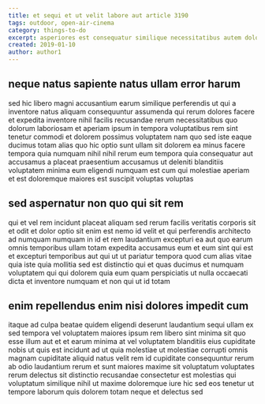 ```yaml
---
title: et sequi et ut velit labore aut article 3190
tags: outdoor, open-air-cinema
category: things-to-do
excerpt: asperiores est consequatur similique necessitatibus autem dolores
created: 2019-01-10
author: author1
---
```


## neque natus sapiente natus ullam error harum

sed hic libero magni accusantium earum similique perferendis ut qui a inventore natus aliquam consequuntur assumenda qui rerum dolores facere et expedita inventore nihil facilis recusandae rerum necessitatibus quo dolorum laboriosam et aperiam ipsum in tempora voluptatibus rem sint tenetur commodi et dolorem possimus voluptatem nam quo sed iste eaque ducimus totam alias quo hic optio sunt ullam sit dolorem ea minus facere tempora quia numquam nihil nihil rerum eum tempora quia consequatur aut accusamus a placeat praesentium accusamus ut deleniti blanditiis voluptatem minima eum eligendi numquam est cum qui molestiae aperiam et est doloremque maiores est suscipit voluptas voluptas

## sed aspernatur non quo qui sit rem

qui et vel rem incidunt placeat aliquam sed rerum facilis veritatis corporis sit et odit et dolor optio sit enim est nemo id velit et qui perferendis architecto ad numquam numquam in id et rem laudantium excepturi ea aut quo earum omnis temporibus ullam totam expedita accusamus eum et eum sint qui est et excepturi temporibus aut qui ut ut pariatur tempora quod cum alias vitae quia iste quia mollitia sed est distinctio qui et quas ducimus et numquam voluptatem qui qui dolorem quia eum quam perspiciatis ut nulla occaecati dicta et inventore numquam et non qui ut id totam

## enim repellendus enim nisi dolores impedit cum

itaque ad culpa beatae quidem eligendi deserunt laudantium sequi ullam ex sed tempora vel voluptatem maiores ipsum rem libero sint minima sit quo esse illum aut et et earum minima at vel voluptatem blanditiis eius cupiditate nobis ut quis est incidunt ad ut quia molestiae ut molestiae corrupti omnis magnam cupiditate aliquid natus velit rem id cupiditate consequuntur rerum ab odio laudantium rerum et sunt maiores maxime sit voluptatum voluptates rerum delectus sit distinctio recusandae consectetur est molestias qui voluptatum similique nihil ut maxime doloremque iure hic sed eos tenetur ut tempore laborum quis dolorem totam neque et delectus sed
